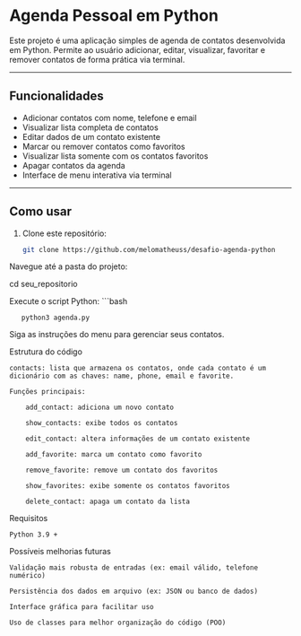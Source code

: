# Agenda Pessoal em Python

Este projeto é uma aplicação simples de agenda de contatos desenvolvida em Python. Permite ao usuário adicionar, editar, visualizar, favoritar e remover contatos de forma prática via terminal.

---

## Funcionalidades

- Adicionar contatos com nome, telefone e email  
- Visualizar lista completa de contatos  
- Editar dados de um contato existente  
- Marcar ou remover contatos como favoritos  
- Visualizar lista somente com os contatos favoritos  
- Apagar contatos da agenda  
- Interface de menu interativa via terminal  

---

## Como usar

1. Clone este repositório:  
   ```bash
   git clone https://github.com/melomatheuss/desafio-agenda-python
   
Navegue até a pasta do projeto:

cd seu_repositorio

Execute o script Python:
      ```bash

       python3 agenda.py



Siga as instruções do menu para gerenciar seus contatos.

Estrutura do código

    contacts: lista que armazena os contatos, onde cada contato é um dicionário com as chaves: name, phone, email e favorite.

    Funções principais:

        add_contact: adiciona um novo contato

        show_contacts: exibe todos os contatos

        edit_contact: altera informações de um contato existente

        add_favorite: marca um contato como favorito

        remove_favorite: remove um contato dos favoritos

        show_favorites: exibe somente os contatos favoritos

        delete_contact: apaga um contato da lista
        
Requisitos

    Python 3.9 +

Possíveis melhorias futuras

    Validação mais robusta de entradas (ex: email válido, telefone numérico)

    Persistência dos dados em arquivo (ex: JSON ou banco de dados)

    Interface gráfica para facilitar uso

    Uso de classes para melhor organização do código (POO)
